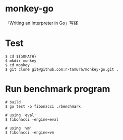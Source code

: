 # monkey-go
「Writing an Interpreter in Go」写経

# Test
```
$ cd ${GOPATH}
$ mkdir monkey
$ cd monkey
$ git clone git@github.com:r-tamura/monkey-go.git .
```

# Run benchmark program

```
# build
$ go test -o fibonacci ./benchmark

# using 'eval'
$ fibonacci -engine=eval

# using 'vm'
$ fibonacci -engine=vm
```
